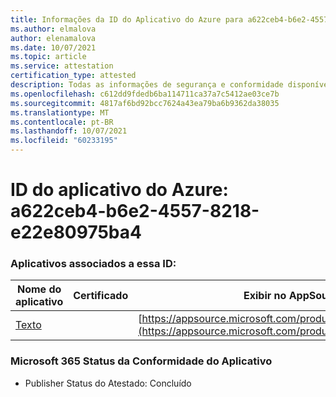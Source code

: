 ```yaml
---
title: Informações da ID do Aplicativo do Azure para a622ceb4-b6e2-4557-8218-e22e80975ba4
ms.author: elmalova
author: elenamalova
ms.date: 10/07/2021
ms.topic: article
ms.service: attestation
certification_type: attested
description: Todas as informações de segurança e conformidade disponíveis para a622ceb4-b6e2-4557-8218-e22e80975ba4.
ms.openlocfilehash: c612dd9fdedb6ba114711ca37a7c5412ae03ce7b
ms.sourcegitcommit: 4817af6bd92bcc7624a43ea79ba6b9362da38035
ms.translationtype: MT
ms.contentlocale: pt-BR
ms.lasthandoff: 10/07/2021
ms.locfileid: "60233195"
---
```

# <a name="azure-app-id-a622ceb4-b6e2-4557-8218-e22e80975ba4"></a>ID do aplicativo do Azure: a622ceb4-b6e2-4557-8218-e22e80975ba4


### <a name="apps-associated-with-this-id"></a>Aplicativos associados a essa ID:
| **Nome do aplicativo** | **Certificado** | **Exibir no AppSource** |
|--------------|---------------|-----------------------|
| [Texto](https://docs.microsoft.com/microsoft-365-app-certification/forward/WA200000383) |  | [https://appsource.microsoft.com/product/office/WA200000383](https://appsource.microsoft.com/product/office/WA200000383) |

### <a name="microsoft-365-app-compliance-status"></a>Microsoft 365 Status da Conformidade do Aplicativo
- Publisher Status do Atestado: Concluído
